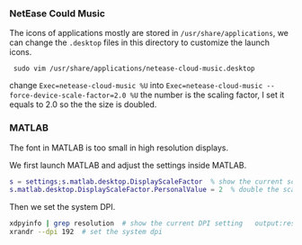 ### NetEase Could Music

The icons of applications mostly are stored in ``/usr/share/applications``, we can change the ``.desktop`` files in this directory to customize the launch icons.

`` sudo vim /usr/share/applications/netease-cloud-music.desktop``

change ``Exec=netease-cloud-music %U`` into ``Exec=netease-cloud-music --force-device-scale-factor=2.0 %U`` the number is the scaling factor, I set it equals to 2.0 so the the size is doubled.

### MATLAB

The font in MATLAB is too small in high resolution displays.

We first launch MATLAB and adjust the settings inside MATLAB.

```matlab
s = settings;s.matlab.desktop.DisplayScaleFactor  % show the current scaling factor
s.matlab.desktop.DisplayScaleFactor.PersonalValue = 2  % double the scaling factor
```

Then we set the system DPI.

```bash
xdpyinfo | grep resolution  # show the current DPI setting   output:resolution: 96x96 dots per inch
xrandr --dpi 192  # set the system dpi
```


